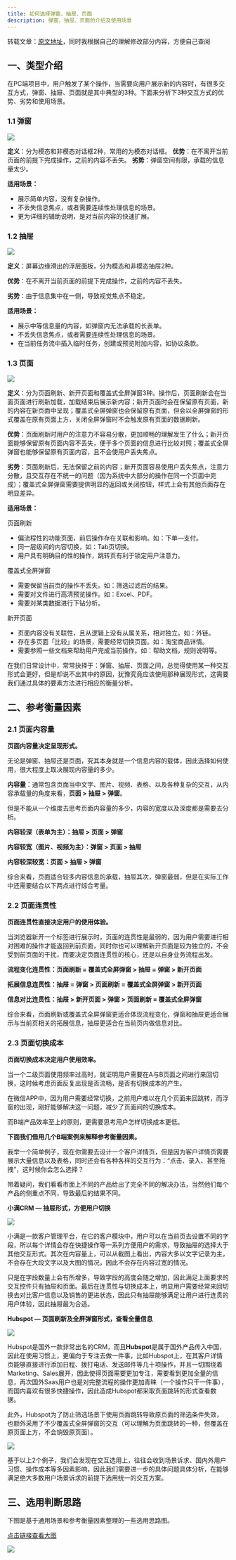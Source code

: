 ```yaml
---
title: 如何选择弹窗、抽屉、页面
description: 弹窗、抽屉、页面的介绍及使用场景
---
```


转载文章：[原文地址](https://zhuanlan.zhihu.com/p/603877132)，同时我根据自己的理解修改部分内容，方便自己查阅

## **一、类型介绍**

在PC端项目中，用户触发了某个操作，当需要向用户展示新的内容时，有很多交互方式，弹窗、抽屉、页面就是其中典型的3种。下面来分析下3种交互方式的优势、劣势和使用场景。

### **1.1 弹窗**

![](https://pic3.zhimg.com/80/v2-b42b32cb379f8e915c8e71530eee0482_1440w.webp)

**定义**：分为模态和非模态对话框2种，常用的为模态对话框。
**优势**：在不离开当前页面的前提下完成操作，之前的内容不丢失。
**劣势**：弹窗空间有限，承载的信息量太少。

**适用场景：**
- 展示简单内容，没有复杂操作。
- 不丢失信息焦点，或者需要连续性处理信息的场景。
- 更为详细的辅助说明，是对当前内容的快速扩展。

### **1.2 抽屉**

![](https://pic2.zhimg.com/80/v2-1b1a25854c5f4aec05547b191e03a601_1440w.webp)

**定义**：屏幕边缘滑出的浮层面板，分为模态和非模态抽屉2种。

**优势**：在不离开当前页面的前提下完成操作，之前的内容不丢失。

**劣势**：由于信息集中在一侧，导致视觉焦点不稳定。

**适用场景：**

- 展示中等信息量的内容，如弹窗内无法承载的长表单。
- 不丢失信息焦点，或者需要连续性处理信息的场景。
- 在当前任务流中插入临时任务，创建或预览附加内容，如协议条款。


### **1.3 页面**

![](https://pic1.zhimg.com/80/v2-427724f72a1c7e885916a1e0629d29cc_1440w.webp)

**定义**：分为页面刷新、新开页面和覆盖式全屏弹窗3种。操作后，页面刷新会在当面页面进行刷新加载，加载结束后展示新内容；新开页面时会在保留原有页面，新的内容在新页面中呈现；覆盖式全屏弹窗也会保留原有页面，但会以全屏弹窗的形式覆盖在原有页面上方，关闭全屏弹窗时不会触发原有页面的数据刷新。

**优势**：页面刷新时用户的注意力不容易分散，更加顺畅的理解发生了什么；新开页面能够保留原有页面内容不丢失，便于多个页面的信息进行比较对照；覆盖式全屏弹窗也能够保留原有页面内容，且不会使用户丢失焦点。

**劣势**：页面刷新后，无法保留之前的内容；新开页面容易使用户丢失焦点，注意力分散，且交互存在不统一的问题（因为系统中大部分的操作在同一个页面中完成）；覆盖式全屏弹窗需要提供明显的返回或关闭按钮，样式上会有其他页面存在明显差异。

**适用场景：**

页面刷新

- 偏流程性的功能页面，前后操作存在关联和影响。如：下单—支付。
- 同一层级间的内容切换，如：Tab页切换。
- 用户具有明确目的性的操作，跳转页有利于锁定用户注意力。

覆盖式全屏弹窗

- 需要保留当前页的操作不丢失。如：筛选过滤后的结果。
- 需要对文件进行高清预览操作。如：Excel、PDF。
- 需要对某类数据进行下钻分析。

新开页面

- 页面内容没有关联性，且从逻辑上没有从属关系，相对独立。如：外链。
- 存在多页面「比较」的场景，需要经常切换页面。如：淘宝商品详情。
- 需要参照一些文档来帮助用户完成当前操作。如：帮助文档，规则说明等。

在我们日常设计中，常常抉择于：弹窗、抽屉、页面之间，总觉得使用某一种交互形式会更好，但是却说不出其中的原因，犹豫究竟应该使用那种展现形式，这需要我们通过具体的要素方法进行相应的衡量分析。

## **二、参考衡量因素**

### **2.1 页面内容量**

**页面内容量决定呈现形式。**

无论是弹窗、抽屉还是页面，究其本身就是一个信息内容的载体，因此选择如何使用，很大程度上取决展现内容量的多少。

**内容量**：通常包含页面当中文字、图片、视频、表格、以及各种复杂的交互，从内容承载量的角度来看，**页面 > 抽屉 > 弹窗**。

但是不能从一个维度去思考页面内容量的多少，内容的宽度以及深度都是需要去分析。

**内容较深（表单为主）：抽屉 > 页面 > 弹窗**

**内容较宽（图片、视频为主）：弹窗 > 页面 > 抽屉**

**内容较深较宽：页面 > 抽屉 > 弹窗**

综合来看，页面适合较多内容信息的承载，抽屉其次，弹窗最弱，但是在实际工作中还需要结合以下两点进行综合考量。

### **2.2 页面连贯性**

**页面连贯性直接决定用户的使用体验。**

当浏览器新开一个标签进行展示时，页面的连贯性是最弱的，因为用户需要进行相对困难的操作才能返回到前页面，同时你也可以理解新开页面是较为独立的，不会受到前页面的干扰，而要决定页面连贯性的核心，还是以自身业务流程出发。

**流程变化连贯性：页面刷新 = 覆盖式全屏弹窗 > 抽屉 = 弹窗 > 新开页面**

**拓展信息连贯性：抽屉 = 弹窗 > 页面刷新 = 覆盖式全屏弹窗 > 新开页面**

**信息对比连贯性：抽屉 > 新开页面 > 弹窗 > 页面刷新 = 覆盖式全屏弹窗**

综合来看，页面刷新或覆盖式全屏弹窗更适合体现流程变化，弹窗和抽屉更适合展示与当前页相关的拓展信息，抽屉更适合在当前页内做信息对比。

### **2.3 页面切换成本**

**页面切换成本决定用户使用效率。**

当一个二级页面使用频率过高时，就证明用户需要在A与B页面之间进行来回切换，这时候考虑页面反复出现是否流畅，是否有切换成本的产生。

在微信APP中，因为用户需要经常切换，之前用户难以在几个页面来回跳转，而浮窗的出现，刚好能够解决这一问题，减少了页面间的切换成本。

而B端产品效率至上的原则，更需要思考用户怎样切换成本更低。

**下面我们借用几个B端案例来解释参考衡量因素。**

我举一个简单例子，现在你需要去设计一个客户详情页，但是因为客户详情页需要展示大量信息以及表格，同时还会有各种各样的交互行为：“点击、录入、甚至拖拽”，这时候你会怎么选择？

带着疑问，我们看看市面上不同的产品给出了完全不同的解决办法，当然他们每个产品的侧重点不同，导致最后的结果不同。

**小满CRM — 抽屉形式，方便用户切换**

![](https://pic2.zhimg.com/80/v2-e4c34ec748627c5ea4604746402ad7f5_1440w.webp)

小满是一款客户管理平台，在它的客户模块中，用户可以在当前页去设置不同的字段，所以每个详情会存在快捷操作等一系列方便用户的需求，导致抽屉的选择大于其他交互形式。其次在内容量上，可以从截图上看出，内容大多以文字记录为主，不会存在大段文字以及大图的情况，因此不会存在内容过宽的情况。

只是在字段数量上会有所增多，导致字段的高度会随之增加，因此满足上面要求的交互控件只有抽屉和页面。最后在连贯性与切换成本上，明显用户需要经常来回切换去对比客户信息以及销售的更进状态，因此只有抽屉能够满足让用户进行连贯的用户体验，因此抽屉最为合适。

**Hubspot — 页面刷新及全屏弹窗形式，查看全量信息**

![](https://pic3.zhimg.com/80/v2-4c64ef3a4a5764592aa33e0ad2e8c732_1440w.webp)

Hubspot是国外一款非常出名的CRM，而且**Hubspot**是属于国外产品传入中国，因此在使用习惯上，更偏向于专注去做一件事，比如Hubspot上，在其客户详情页能够直接进行添加日程、拨打电话、发送邮件等几十项操作，并且一切围绕着Marketing、Sales展开，因此使得页面需要更加专注，需要看到更加全量的信息，再次国外Saas用户也是对完整流程的操作更加青睐（一个操作只干一件事），而国内喜欢有很多快捷操作，因此造成Hubspot都采取页面跳转的形式查看数据。

此外，Hubspot为了防止筛选场景下使用页面跳转导致原页面的筛选条件失效，也额外采用了不少覆盖式全屏弹窗的交互（可以理解为页面跳转的一种，但覆盖在原页面上方，不会销毁原页面）。

![](https://pic4.zhimg.com/80/v2-efca7fa4d1e645389c8e6583df4aaf73_1440w.webp)

基于以上2个例子，我们会发现在交互选用上，往往会收到场景诉求、国内外用户习惯、操作成本等多因素影响，因此我们需要进一步的具体问题具体分析，在能够满足绝大多数用户场景诉求的前提下选用统一的交互方案。

## **三、选用判断思路**

下图是基于通用场景和参考衡量因素整理的一些选用思路图。

[点击链接查看大图](https://www.figma.com/file/irQBY4DNcQlp5ouoBiA0b3/%E5%BC%B9%E7%AA%97-%26-%E6%8A%BD%E5%B1%89-%26-%E9%A1%B5%E9%9D%A2%E7%9A%84%E4%BD%BF%E7%94%A8?node-id=0%3A1&t=6y7222NzB8VsUT8a-1)

![](https://s2.loli.net/2023/10/26/ARIlU6JY3MziFXq.png)